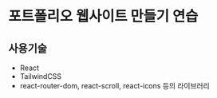 # 포트폴리오 웹사이트 만들기 연습

## 사용기술
 - React
 - TailwindCSS
 - react-router-dom, react-scroll, react-icons 등의 라이브러리
